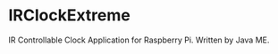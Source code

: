 IRClockExtreme
==============

IR Controllable Clock Application for Raspberry Pi. Written by Java ME.
